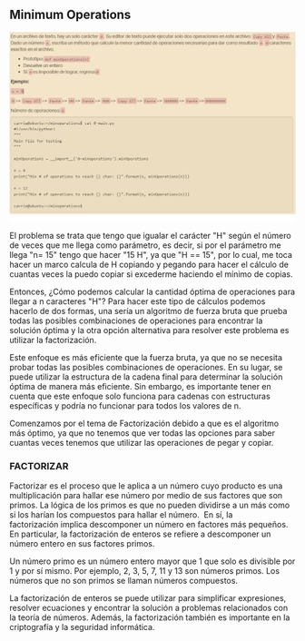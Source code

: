 ## Minimum Operations 

![Minimum Operations](/minimum_operations/images/Minimum%20Operations.png)


El problema se trata que tengo que igualar el carácter  "H" según el número de veces que me llega como parámetro, es decir, si por el parámetro me llega  "n= 15" tengo que hacer "15 H", ya que "H == 15", por lo cual, me toca hacer un marco calcula de H copiando y pegando para hacer el cálculo de cuantas veces la puedo copiar  si excederme haciendo el mínimo de copias.

Entonces, ¿Cómo podemos calcular la cantidad óptima de operaciones para llegar a n caracteres "H"?
Para hacer este tipo de cálculos podemos hacerlo de dos formas, una sería un algoritmo de fuerza bruta  que prueba todas las posibles combinaciones de operaciones para encontrar la solución óptima y la otra opción alternativa para resolver este problema es utilizar la factorización.

Este enfoque es más eficiente que la fuerza bruta, ya que no se necesita probar todas las posibles combinaciones de operaciones. En su lugar, se puede utilizar la estructura de la cadena final para determinar la solución óptima de manera más eficiente. Sin embargo, es importante tener en cuenta que este enfoque solo funciona para cadenas con estructuras específicas y podría no funcionar para todos los valores de n.

Comenzamos por el tema de Factorización debido a que es el algoritmo más óptimo, ya que no tenemos que ver todas las opciones para saber cuantas veces tenemos que utilizar las operaciones de pegar y copiar.

### FACTORIZAR
Factorizar es el proceso que le aplica a un número cuyo producto es una multiplicación para hallar ese número por medio de sus factores que son primos. La lógica de los primos es que no pueden dividirse a un más como si los harían los compuestos para hallar el número.  En sí, la factorización implica descomponer un número en factores más pequeños. En particular, la factorización de enteros se refiere a descomponer un número entero en sus factores primos.

Un número primo es un número entero mayor que 1 que solo es divisible por 1 y por sí mismo. Por ejemplo, 2, 3, 5, 7, 11 y 13 son números primos. Los números que no son primos se llaman números compuestos.

La factorización de enteros se puede utilizar para simplificar expresiones, resolver ecuaciones y encontrar la solución a problemas relacionados con la teoría de números. Además, la factorización también es importante en la criptografía y la seguridad informática.